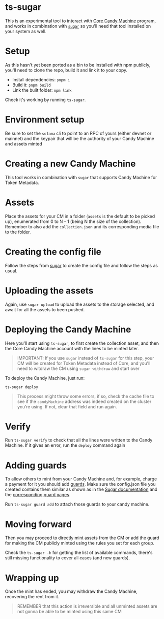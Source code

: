 # ts-sugar

This is an experimental tool to interact with [Core Candy Machine](https://github.com/metaplex-foundation/mpl-core-candy-machine) program, and works in combination with [`sugar`](https://github.com/metaplex-foundation/sugar) so you'll need that tool installed on your system as well.

# Setup

As this hasn't yet been ported as a bin to be installed with npm publicly, you'll need to clone the repo, build it and link it to your copy.

- Install dependencies: `pnpm i`
- Build it: `pnpm build`
- Link the built folder: `npm link`

Check it's working by running `ts-sugar`.

# Environment setup

Be sure to set the `solana` cli to point to an RPC of yours (either devnet or mainnet) and the keypair that will be the authority of your Candy Machine and assets minted

# Creating a new Candy Machine

This tool works in combination with `sugar` that supports Candy Machine for Token Metadata.

# Assets

Place the assets for your CM in a folder (`assets` is the default to be picked up), enumerated from 0 to N - 1 (being N the size of the collection). Remember to also add the `collection.json` and its corresponding media file to the folder.

# Creating the config file

Follow the steps from [sugar](https://developers.metaplex.com/candy-machine/sugar/commands/config) to create the config file and follow the steps as usual.

# Uploading the assets

Again, use `sugar upload` to upload the assets to the storage selected, and await for all the assets to been pushed.

# Deploying the Candy Machine

Here you'll start using `ts-sugar`, to first create the collection asset, and then the Core Candy Machine account with the lines to be minted later.

> IMPORTANT: If you use `sugar` instead of `ts-sugar` for this step, your CM will be created for Token Metadata instead of Core, and you'll need to witdraw the CM using `sugar withdraw` and start over

To deploy the Candy Machine, just run:

```
ts-sugar deploy
```

> This process might throw some errors, if so, check the cache file to see if the `candyMachine` address was indeed created on the cluster you're using. If not, clear that field and run again.

# Verify

Run `ts-sugar verify` to check that all the lines were written to the Candy Machine. If it gives an error, run the `deploy` command again

# Adding guards
To allow others to mint from your Candy Machine and, for example, charge a payment for it you should add [guards](https://developers.metaplex.com/core-candy-machine/guards). Make sure the config.json file you created contains them similar as shown as in the [Sugar documentation](https://developers.metaplex.com/candy-machine/sugar/commands/guard) and the [corresponding guard pages](https://developers.metaplex.com/candy-machine/guards).

Run `ts-sugar guard add` to attach those guards to your candy machine.

# Moving forward

Then you may proceed to directly mint assets from the CM or add the guard for making the CM publicly minted using the rules you set for each group.

Check the `ts-sugar -h` for getting the list of available commands, there's still missing functionality to cover all cases (and new guards).

# Wrapping up

Once the mint has ended, you may withdraw the Candy Machine, recovering the rent from it.

> REMEMBER that this action is irreversible and all unminted assets are not gonna be able to be minted using this same CM
